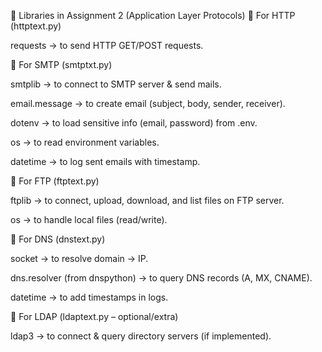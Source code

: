 📌 Libraries in Assignment 2 (Application Layer Protocols)
🔹 For HTTP (httptext.py)

requests → to send HTTP GET/POST requests.

🔹 For SMTP (smtptxt.py)

smtplib → to connect to SMTP server & send mails.

email.message → to create email (subject, body, sender, receiver).

dotenv → to load sensitive info (email, password) from .env.

os → to read environment variables.

datetime → to log sent emails with timestamp.

🔹 For FTP (ftptext.py)

ftplib → to connect, upload, download, and list files on FTP server.

os → to handle local files (read/write).

🔹 For DNS (dnstext.py)

socket → to resolve domain → IP.

dns.resolver (from dnspython) → to query DNS records (A, MX, CNAME).

datetime → to add timestamps in logs.

🔹 For LDAP (ldaptext.py – optional/extra)

ldap3 → to connect & query directory servers (if implemented).
